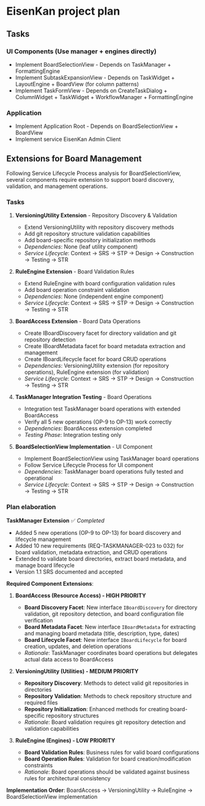 # EisenKan project plan
## Tasks
### UI Components (Use manager + engines directly)
- Implement BoardSelectionView - Depends on
TaskManager + FormattingEngine
- Implement SubtaskExpansionView - Depends on
TaskWidget + LayoutEngine + BoardView (for column patterns)
- Implement TaskFormView - Depends on
CreateTaskDialog + ColumnWidget + TaskWidget + WorkflowManager +
FormattingEngine

### Application
- Implement Application Root - Depends on BoardSelectionView + BoardView
- Implement service EisenKan Admin Client

## Extensions for Board Management

Following Service Lifecycle Process analysis for BoardSelectionView, several components require extension to support board discovery, validation, and management operations.

### Tasks

1. **VersioningUtility Extension** - Repository Discovery & Validation
   - Extend VersioningUtility with repository discovery methods
   - Add git repository structure validation capabilities
   - Add board-specific repository initialization methods
   - *Dependencies*: None (leaf utility component)
   - *Service Lifecycle*: Context → SRS → STP → Design → Construction → Testing → STR

2. **RuleEngine Extension** - Board Validation Rules
   - Extend RuleEngine with board configuration validation rules
   - Add board operation constraint validation
   - *Dependencies*: None (independent engine component)
   - *Service Lifecycle*: Context → SRS → STP → Design → Construction → Testing → STR

3. **BoardAccess Extension** - Board Data Operations
   - Create IBoardDiscovery facet for directory validation and git repository detection
   - Create IBoardMetadata facet for board metadata extraction and management
   - Create IBoardLifecycle facet for board CRUD operations
   - *Dependencies*: VersioningUtility extension (for repository operations), RuleEngine extension (for validation)
   - *Service Lifecycle*: Context → SRS → STP → Design → Construction → Testing → STR

4. **TaskManager Integration Testing** - Board Operations
   - Integration test TaskManager board operations with extended BoardAccess
   - Verify all 5 new operations (OP-9 to OP-13) work correctly
   - *Dependencies*: BoardAccess extension completed
   - *Testing Phase*: Integration testing only

5. **BoardSelectionView Implementation** - UI Component
   - Implement BoardSelectionView using TaskManager board operations
   - Follow Service Lifecycle Process for UI component
   - *Dependencies*: TaskManager board operations fully tested and operational
   - *Service Lifecycle*: Context → SRS → STP → Design → Construction → Testing → STR

### Plan elaboration

**TaskManager Extension** ✅ *Completed*
- Added 5 new operations (OP-9 to OP-13) for board discovery and lifecycle management
- Added 10 new requirements (REQ-TASKMANAGER-023 to 032) for board validation, metadata extraction, and CRUD operations
- Extended to validate board directories, extract board metadata, and manage board lifecycle
- Version 1.1 SRS documented and accepted

**Required Component Extensions**:

1. **BoardAccess (Resource Access) - HIGH PRIORITY**
   - **Board Discovery Facet**: New interface `IBoardDiscovery` for directory validation, git repository detection, and board configuration file verification
   - **Board Metadata Facet**: New interface `IBoardMetadata` for extracting and managing board metadata (title, description, type, dates)
   - **Board Lifecycle Facet**: New interface `IBoardLifecycle` for board creation, updates, and deletion operations
   - *Rationale*: TaskManager coordinates board operations but delegates actual data access to BoardAccess

2. **VersioningUtility (Utilities) - MEDIUM PRIORITY**
   - **Repository Discovery**: Methods to detect valid git repositories in directories
   - **Repository Validation**: Methods to check repository structure and required files
   - **Repository Initialization**: Enhanced methods for creating board-specific repository structures
   - *Rationale*: Board validation requires git repository detection and validation capabilities

3. **RuleEngine (Engines) - LOW PRIORITY**
   - **Board Validation Rules**: Business rules for valid board configurations
   - **Board Operation Rules**: Validation for board creation/modification constraints
   - *Rationale*: Board operations should be validated against business rules for architectural consistency

**Implementation Order**: BoardAccess → VersioningUtility → RuleEngine → BoardSelectionView implementation